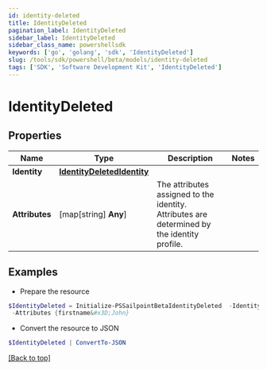 ```yaml
---
id: identity-deleted
title: IdentityDeleted
pagination_label: IdentityDeleted
sidebar_label: IdentityDeleted
sidebar_class_name: powershellsdk
keywords: ['go', 'golang', 'sdk', 'IdentityDeleted'] 
slug: /tools/sdk/powershell/beta/models/identity-deleted
tags: ['SDK', 'Software Development Kit', 'IdentityDeleted']
---
```



# IdentityDeleted

## Properties

Name | Type | Description | Notes
------------ | ------------- | ------------- | -------------
**Identity** |  [**IdentityDeletedIdentity**](identity-deleted-identity) |  | 
**Attributes** |  [map[string] **Any**] | The attributes assigned to the identity. Attributes are determined by the identity profile. | 

## Examples

- Prepare the resource
```powershell
$IdentityDeleted = Initialize-PSSailpointBetaIdentityDeleted  -Identity null `
 -Attributes {firstname&#x3D;John}
```

- Convert the resource to JSON
```powershell
$IdentityDeleted | ConvertTo-JSON
```


[[Back to top]](#) 

